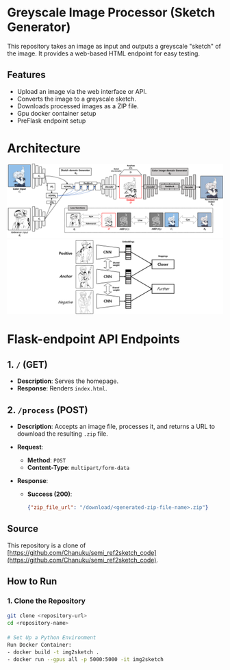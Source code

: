 # Greyscale Image Processor (Sketch Generator)

This repository takes an image as input and outputs a greyscale "sketch" of the image. It provides a web-based HTML endpoint for easy testing.

## Features
- Upload an image via the web interface or API.
- Converts the image to a greyscale sketch.
- Downloads processed images as a ZIP file.
- Gpu docker container setup
- PreFlask endpoint setup

# Architecture
![Alt text](assets/1.png)
![Alt text](assets/2.png)

# Flask-endpoint API Endpoints

## 1. `/` (GET)
- **Description**: Serves the homepage.
- **Response**: Renders `index.html`.

## 2. `/process` (POST)
- **Description**: Accepts an image file, processes it, and returns a URL to download the resulting `.zip` file.
- **Request**:
  - **Method**: `POST`
  - **Content-Type**: `multipart/form-data`

- **Response**:
  - **Success (200)**:
    ```json
    {"zip_file_url": "/download/<generated-zip-file-name>.zip"}

## Source
This repository is a clone of [https://github.com/Chanuku/semi_ref2sketch_code](https://github.com/Chanuku/semi_ref2sketch_code).


## How to Run

### 1. Clone the Repository
```bash
git clone <repository-url>
cd <repository-name>

# Set Up a Python Environment
Run Docker Container:
- docker build -t img2sketch .
- docker run --gpus all -p 5000:5000 -it img2sketch
